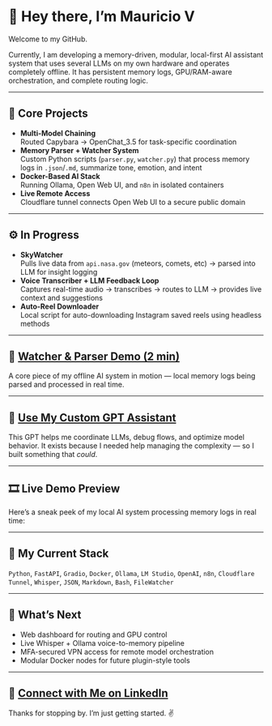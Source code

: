 # 👋 Hey there, I’m Mauricio V

Welcome to my GitHub.

Currently, I am developing a memory-driven, modular, local-first AI assistant system that uses several LLMs on my own hardware and operates completely offline. It has persistent memory logs, GPU/RAM-aware orchestration, and complete routing logic.

---

## 🧩 Core Projects

- **Multi-Model Chaining**  
  Routed Capybara → OpenChat_3.5  for task-specific coordination  
- **Memory Parser + Watcher System**  
  Custom Python scripts (`parser.py`, `watcher.py`) that process memory logs in `.json`/`.md`, summarize tone, emotion, and intent  
- **Docker-Based AI Stack**  
  Running Ollama, Open Web UI, and `n8n` in isolated containers  
- **Live Remote Access**  
  Cloudflare tunnel connects Open Web UI to a secure public domain

---

## ⚙️ In Progress

- **SkyWatcher**  
  Pulls live data from `api.nasa.gov` (meteors, comets, etc) → parsed into LLM for insight logging  
- **Voice Transcriber + LLM Feedback Loop**  
  Captures real-time audio → transcribes → routes to LLM → provides live context and suggestions  
- **Auto-Reel Downloader**  
  Local script for auto-downloading Instagram saved reels using headless methods

---

## 🎥 [Watcher & Parser Demo (2 min)](https://m.youtube.com/watch?v=XArldnlAzNk&feature=youtu.be)

A core piece of my offline AI system in motion — local memory logs being parsed and processed in real time.

---

## 🤖 [Use My Custom GPT Assistant](https://chatgpt.com/g/g-686d56d1a8048191bd32fdb5704d2eb4-memoryarchitect-gpt)

This GPT helps me coordinate LLMs, debug flows, and optimize model behavior. It exists because I needed help managing the complexity — so I built something that *could*.

---

## 🎞️ Live Demo Preview

Here’s a sneak peek of my local AI system processing memory logs in real time:

<!-- Replace 'your-demo.gif' with actual filename -->

---

## 🔧 My Current Stack

`Python`, `FastAPI`, `Gradio`, `Docker`, `Ollama`, `LM Studio`, `OpenAI`, `n8n`, `Cloudflare Tunnel`, `Whisper`, `JSON`, `Markdown`, `Bash`, `FileWatcher`

---

## 🌱 What’s Next

- Web dashboard for routing and GPU control
- Live Whisper + Ollama voice-to-memory pipeline
- MFA-secured VPN access for remote model orchestration
- Modular Docker nodes for future plugin-style tools

---

## 🪪 [Connect with Me on LinkedIn](https://www.linkedin.com/in/mauricio-ventura-52a14425a/)

Thanks for stopping by. I’m just getting started. ✌️
